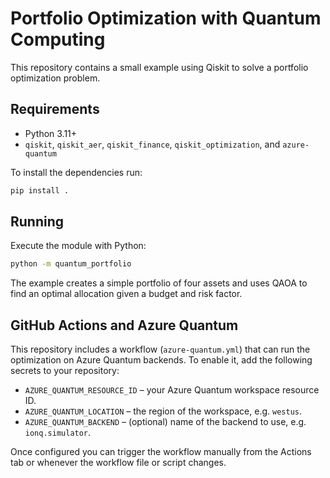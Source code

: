 # Portfolio Optimization with Quantum Computing

This repository contains a small example using Qiskit to solve a portfolio optimization problem.

## Requirements

- Python 3.11+
- `qiskit`, `qiskit_aer`, `qiskit_finance`, `qiskit_optimization`, and `azure-quantum`

To install the dependencies run:

```bash
pip install .
```

## Running

Execute the module with Python:

```bash
python -m quantum_portfolio
```

The example creates a simple portfolio of four assets and uses QAOA to find an optimal allocation given a budget and risk factor.

## GitHub Actions and Azure Quantum

This repository includes a workflow (`azure-quantum.yml`) that can run the
optimization on Azure Quantum backends. To enable it, add the following secrets
to your repository:

- `AZURE_QUANTUM_RESOURCE_ID` – your Azure Quantum workspace resource ID.
- `AZURE_QUANTUM_LOCATION` – the region of the workspace, e.g. `westus`.
- `AZURE_QUANTUM_BACKEND` – (optional) name of the backend to use, e.g.
  `ionq.simulator`.

Once configured you can trigger the workflow manually from the Actions tab or
whenever the workflow file or script changes.
